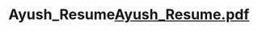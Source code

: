 # Ayush_Resume[Ayush_Resume.pdf](https://github.com/user-attachments/files/15710006/Ayush_Resume.pdf)

